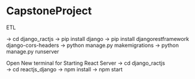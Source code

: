 # CapstoneProject
ETL

-> cd django_ractjs
-> pip install django
-> pip install djangorestframework django-cors-headers 
-> python manage.py makemigrations
-> python manage.py runserver

Open New terminal for Starting React Server 
-> cd django_ractjs  
-> cd reactjs_django
-> npm install
-> npm start
